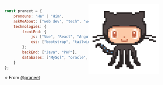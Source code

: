 

<img align='right' src="https://raw.githubusercontent.com/iCharlesZ/FigureBed/master/img/octocat.gif" width="230">

```javascript
const praneet = {
    pronouns: "He" | "Him",
    askMeAbout: ["web dev", "tech", "web3"],
    technologies: {
        frontEnd: {
            js: ["Vue", "React", "Angular"],
            css: ["bootstrap", "tailwind"]
        };
        backEnd: ["Java", "PHP"],
        databases: ["MySql", "oracle","azure"],
    }
};
```


⭐️ From [@praneet](https://github.com/PraneetBose)

